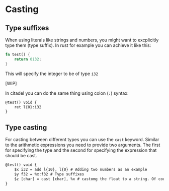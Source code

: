# Casting

## Type suffixes

When using literals like strings and numbers, you might want to excplicitly type them (type suffix). In rust for example you can achieve it like this:

```rust
fn test() {
    return 0i32;
}
```

This will specify the integer to be of type `i32`

[WIP]

In citadel you can do the same thing using colon (`:`) syntax:

```txt
@test() void {
    ret l{0}:i32
}
```

## Type casting

For casting between different types you can use the `cast` keyword. Similar to the arithmetic expressions you need to provide two arguments. The first for specifying the type and the second for specifying the expression that should be cast.

```txt
@test() void {
    $x i32 = add l{10}, l{0} # Adding two numbers as an example
    $y f32 = %x:f32 # Type suffixes
    $z [char] = cast [char], %x # castomg the float to a string. Of course this is less than optimal casting and should probably not be done
}
```
